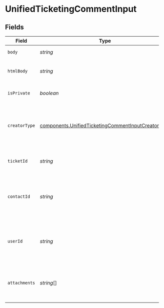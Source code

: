 # UnifiedTicketingCommentInput


## Fields

| Field                                                                                                                    | Type                                                                                                                     | Required                                                                                                                 | Description                                                                                                              | Example                                                                                                                  |
| ------------------------------------------------------------------------------------------------------------------------ | ------------------------------------------------------------------------------------------------------------------------ | ------------------------------------------------------------------------------------------------------------------------ | ------------------------------------------------------------------------------------------------------------------------ | ------------------------------------------------------------------------------------------------------------------------ |
| `body`                                                                                                                   | *string*                                                                                                                 | :heavy_check_mark:                                                                                                       | The body of the comment                                                                                                  | Assigned to Eric !                                                                                                       |
| `htmlBody`                                                                                                               | *string*                                                                                                                 | :heavy_minus_sign:                                                                                                       | The html body of the comment                                                                                             | <p>Assigned to Eric !</p>                                                                                                |
| `isPrivate`                                                                                                              | *boolean*                                                                                                                | :heavy_minus_sign:                                                                                                       | The public status of the comment                                                                                         | false                                                                                                                    |
| `creatorType`                                                                                                            | [components.UnifiedTicketingCommentInputCreatorType](../../models/components/unifiedticketingcommentinputcreatortype.md) | :heavy_minus_sign:                                                                                                       | The creator type of the comment. Authorized values are either USER or CONTACT                                            | USER                                                                                                                     |
| `ticketId`                                                                                                               | *string*                                                                                                                 | :heavy_minus_sign:                                                                                                       | The UUID of the ticket the comment is tied to                                                                            | 801f9ede-c698-4e66-a7fc-48d19eebaa4f                                                                                     |
| `contactId`                                                                                                              | *string*                                                                                                                 | :heavy_minus_sign:                                                                                                       | The UUID of the contact which the comment belongs to (if no user_id specified)                                           | 801f9ede-c698-4e66-a7fc-48d19eebaa4f                                                                                     |
| `userId`                                                                                                                 | *string*                                                                                                                 | :heavy_minus_sign:                                                                                                       | The UUID of the user which the comment belongs to (if no contact_id specified)                                           | 801f9ede-c698-4e66-a7fc-48d19eebaa4f                                                                                     |
| `attachments`                                                                                                            | *string*[]                                                                                                               | :heavy_minus_sign:                                                                                                       | The attachements UUIDs tied to the comment                                                                               | [<br/>"801f9ede-c698-4e66-a7fc-48d19eebaa4f"<br/>]                                                                       |